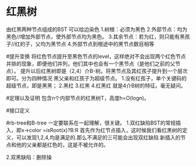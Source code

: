 # 红黑树
由红黑两种节点组成的BST 可以给边染色
1.树根：必须为黑色
2.外部节点：均为黑色//增加外部节点，使外部节点均为黑色。
3.其余节点：若为红，则只能有黑孩子//红的子，父均为黑节点
4.外部节点到根途中的黑节点数目相等

#提升变换
将红色节点提升至黑色节点的level，这样绝对不会出现两个红色节点并排的现象，即便他们并列，他们其中也会有一个黑节点（是他们之前的父节点）。
提升以后红黑树即是（2,4）介B-树。将黑节点及其红孩子提升到一个层次即可。分为四种情况
黑父亲和红孩子为超级节点。
1.没有红孩子，单个关键码的超级节点，即是黑黑；
2.黑红
3.红黑
4.红黑红 
就是4介B树的特征。毫无疑问。

#定理以及证明
包含n个内部节点的红黑树T，高度h=O(logn)。

#接口定义

#rb-tree和B-tree 一定要联系在一起理解，很关键。
1.双红缺陷BST的常规插入，即x->color =isRoot(x)?B:R
首先作为红节点插入，这时候我们看红黑树的定义，可以发现1,2,4,均是满足的.那么不满足的三可能会出现双红缺陷
新插入的节点和他的父亲都是红色的，这是不被允许的。

2.双黑缺陷：删除操
